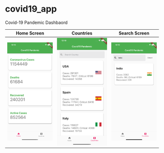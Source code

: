 # covid19_app

Covid-19 Pandemic Dashbaord


Home Screen             |  Countries           | Search Screen
:-------------------------:|:-------------------------:|:-------------------------:
![Alt text](screenshots/home.png?raw=true "Home")  |  ![Alt text](screenshots/countries.png?raw=true "Countries") | ![Alt text](screenshots/search.png?raw=true "Search")